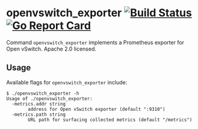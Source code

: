 openvswitch_exporter [![Build Status](https://travis-ci.org/digitalocean/openvswitch_exporter.svg?branch=master)](https://travis-ci.org/digitalocean/openvswitch_exporter) [![Go Report Card](https://goreportcard.com/badge/github.com/digitalocean/openvswitch_exporter)](https://goreportcard.com/report/github.com/digitalocean/openvswitch_exporter)
====================

Command `openvswitch_exporter` implements a Prometheus exporter for Open
vSwitch. Apache 2.0 licensed.

Usage
-----

Available flags for `openvswitch_exporter` include:

```none
$ ./openvswitch_exporter -h
Usage of ./openvswitch_exporter:
  -metrics.addr string
        address for Open vSwitch exporter (default ":9310")
  -metrics.path string
        URL path for surfacing collected metrics (default "/metrics")
```
